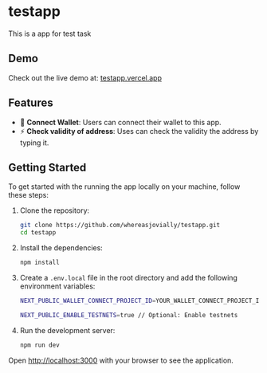 # testapp

This is a app for test task

## Demo

Check out the live demo at: [testapp.vercel.app](https://testapp.vercel.app)

## Features

- 🔄 **Connect Wallet**: Users can connect their wallet to this app.
- ⚡ **Check validity of address**: Uses can check the validity the address by typing it.

## Getting Started

To get started with the running the app locally on your machine, follow these steps:

1. Clone the repository:

   ```bash
   git clone https://github.com/whereasjovially/testapp.git
   cd testapp
   ```

2. Install the dependencies:

   ```bash
   npm install
   ```

3. Create a `.env.local` file in the root directory and add the following environment variables:

   ```bash
   NEXT_PUBLIC_WALLET_CONNECT_PROJECT_ID=YOUR_WALLET_CONNECT_PROJECT_ID

   NEXT_PUBLIC_ENABLE_TESTNETS=true // Optional: Enable testnets
   ```

4. Run the development server:

   ```bash
   npm run dev
   ```

Open [http://localhost:3000](http://localhost:3000) with your browser to see the application.
